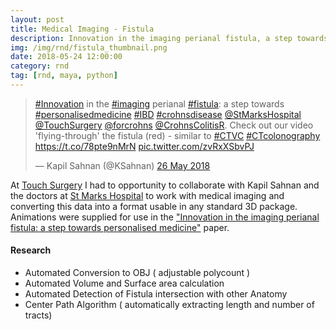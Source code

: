 ```yaml
---
layout: post
title: Medical Imaging - Fistula
description: Innovation in the imaging perianal fistula, a step towards personalised medicine.
img: /img/rnd/fistula_thumbnail.png
date: 2018-05-24 12:00:00
category: rnd
tag: [rnd, maya, python]
---
```

<p align="center"><blockquote class="twitter-tweet" data-lang="en-gb"><p lang="en" dir="ltr"><a href="https://twitter.com/hashtag/Innovation?src=hash&amp;ref_src=twsrc%5Etfw">#Innovation</a> in the <a href="https://twitter.com/hashtag/imaging?src=hash&amp;ref_src=twsrc%5Etfw">#imaging</a> perianal <a href="https://twitter.com/hashtag/fistula?src=hash&amp;ref_src=twsrc%5Etfw">#fistula</a>: a step towards <a href="https://twitter.com/hashtag/personalisedmedicine?src=hash&amp;ref_src=twsrc%5Etfw">#personalisedmedicine</a> <a href="https://twitter.com/hashtag/IBD?src=hash&amp;ref_src=twsrc%5Etfw">#IBD</a> <a href="https://twitter.com/hashtag/crohnsdisease?src=hash&amp;ref_src=twsrc%5Etfw">#crohnsdisease</a> <a href="https://twitter.com/StMarksHospital?ref_src=twsrc%5Etfw">@StMarksHospital</a> <a href="https://twitter.com/TouchSurgery?ref_src=twsrc%5Etfw">@TouchSurgery</a> <a href="https://twitter.com/forcrohns?ref_src=twsrc%5Etfw">@forcrohns</a> <a href="https://twitter.com/CrohnsColitisR?ref_src=twsrc%5Etfw">@CrohnsColitisR</a>. Check out our video &#39;flying-through&#39; the fistula (red) - similar to <a href="https://twitter.com/hashtag/CTVC?src=hash&amp;ref_src=twsrc%5Etfw">#CTVC</a> <a href="https://twitter.com/hashtag/CTcolonography?src=hash&amp;ref_src=twsrc%5Etfw">#CTcolonography</a> <a href="https://t.co/78pte9nMrN">https://t.co/78pte9nMrN</a> <a href="https://t.co/zvRxXSbvPJ">pic.twitter.com/zvRxXSbvPJ</a></p>&mdash; Kapil Sahnan (@KSahnan) <a href="https://twitter.com/KSahnan/status/1000449375062118400?ref_src=twsrc%5Etfw">26 May 2018</a></blockquote><script async src="https://platform.twitter.com/widgets.js" charset="utf-8"></script></p> 

<p class="justify">At <a href="https://www.touchsurgery.com/">Touch Surgery</a> I had to opportunity to collaborate with Kapil Sahnan and the doctors at <a href="http://www.stmarkshospital.nhs.uk/">St Marks Hospital</a> to work with medical imaging and converting this data into a format usable in any standard 3D package. Animations were supplied for use in the <a href="http://journals.sagepub.com/doi/full/10.1177/1756284818775060#">"Innovation in the imaging perianal fistula: a step towards personalised medicine"</a> paper.</p> 

<h4>Research</h4>

<ul>
  <li>Automated Conversion to OBJ ( adjustable polycount )</li>
  <li>Automated Volume and Surface area calculation</li>
  <li>Automated Detection of Fistula intersection with other Anatomy</li>
  <li>Center Path Algorithm ( automatically extracting length and number of tracts)</li>
</ul>